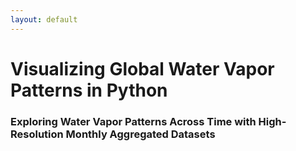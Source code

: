 ```yaml
---
layout: default
---
```


# Visualizing Global Water Vapor Patterns in Python

### Exploring Water Vapor Patterns Across Time with High-Resolution Monthly Aggregated Datasets
